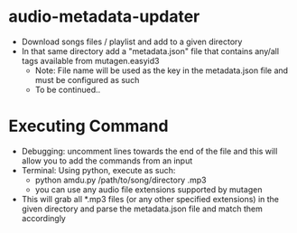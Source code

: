 # audio-metadata-updater
- Download songs files / playlist and add to a given directory
- In that same directory add a "metadata.json" file that contains any/all tags available from mutagen.easyid3
  - Note: File name will be used as the key in the metadata.json file and must be configured as such
  - To be continued..
 

# Executing Command
- Debugging: uncomment lines towards the end of the file and this will allow you to add the commands from an input
- Terminal: Using python, execute as such:
  - python amdu.py /path/to/song/directory .mp3
  - you can use any audio file extensions supported by mutagen
- This will grab all *.mp3 files (or any other specified extensions) in the given directory and parse the metadata.json file and match them accordingly
